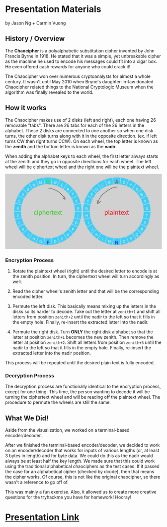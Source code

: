 # Presentation Materials
by Jason Ng + Carmin Vuong

## History / Overview
The <b>Chaocipher</b> is a polyalphabetic substitution cipher invented by John Francis Byrne in 1918. He stated that it was a simple, yet unbreakable cipher as the machine he used to encode his messages could fit into a cigar box. He even offered cash rewards for anyone who could crack it! 

The Chaocipher won over numerous cryptoanalysts for almost a whole century. It wasn't until May 2010 when Bryne's daughter-in-law donated Chaocipher related things to the National Cryptologic Museum when the algorithm was finally revealed to the world. 


## How it works
The Chaocipher makes use of 2 disks (left and right), each one having 26 removable "tabs". There are 26 tabs for each of the 26 letters in the alphabet. These 2 disks are connected to one another so when one disk turns, the other disk turns along with it in the opposite direction. (ex. if left turns CW then right turns CCW). On each wheel, the top letter is known as the <b>zenith</b> and the bottom letter is known as the <b>nadir</b>.

When adding the alphabet keys to each wheel, the first letter always starts at the zenith and they go in opposite directions for each wheel. The left wheel will be ciphertext wheel and the right one will be the plaintext wheel.

![title](images/1.JPG)

### Encryption Process
1. Rotate the plaintext wheel (right) until the desired letter to encode is at the zenith position. In turn, the ciphertext wheel will turn accordingly as well.

2. Read the cipher wheel's zenith letter and that will be the corresponding encoded letter. 

3. Permute the left disk. This basically means mixing up the letters in the disks so its harder to decode. Take out the letter at ```zenith+1``` and shift all letters from position ```zenith+2``` until the nadir to the left so that it fills in the empty hole. Finally, re-insert the extracted letter into the nadir.

4. Permute the right disk. Turn <b>ONLY</b> the right disk alphabet so that the letter at position ```zenith+1``` becomes the new zenith. Then remove the letter at position ```zenith+2```. Shift all letters from position ```zenith+3``` until the nadir to the left so that it fills in the empty hole. Finally, re-insert the extracted letter into the nadir position.

This process will be repeated until the desired plain text is fully encoded.

### Decryption Process
The decryption process are functionally identical to the encryption process, except for one thing. This time, the person wanting to decode it will be turning the ciphertext wheel and will be reading off the plaintext wheel. The procedure to permute the wheels are still the same. 


## What We Did! 
Aside from the visualization, we worked on a terminal-based encoder/decoder. 

After we finished the terminal-based encoder/decoder, we decided to work on an encoder/decoder that works for inputs of various lengths (or, at least 3 bytes in length) and for byte data. We could do this as the nadir would always be at least half the key length. We made sure that this could work using the traditional alphabetical chaociphers as the test cases. If it passed the case for an alphabetical cipher (checked by dcode), then that means the cipher works. Of course, this is not like the original chaocipher, so there wasn't a reference to go off of.

This was mainly a fun exercise. Also, it allowed us to create more creative questions for the tryhackme you have for homework! Hooray!

# [Presentation Link](https://drive.google.com/drive/folders/11QtJvnoM9cA_z2xoLuF2V6FjH790Enbj?usp=sharing)
